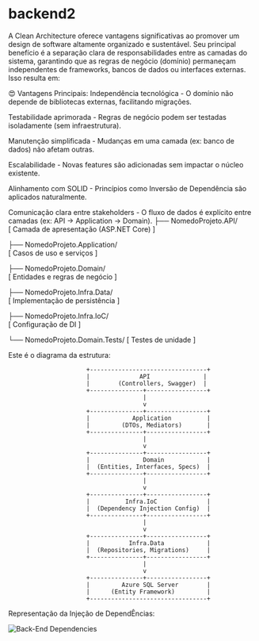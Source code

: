 # backend2

A Clean Architecture oferece vantagens significativas ao promover um design de software altamente organizado e sustentável. Seu principal benefício é a separação clara de responsabilidades entre as camadas do sistema, garantindo que as regras de negócio (domínio) permaneçam independentes de frameworks, bancos de dados ou interfaces externas. Isso resulta em:

😍 Vantagens Principais:
Independência tecnológica - O domínio não depende de bibliotecas externas, facilitando migrações.

Testabilidade aprimorada - Regras de negócio podem ser testadas isoladamente (sem infraestrutura).

Manutenção simplificada - Mudanças em uma camada (ex: banco de dados) não afetam outras.

Escalabilidade - Novas features são adicionadas sem impactar o núcleo existente.

Alinhamento com SOLID - Princípios como Inversão de Dependência são aplicados naturalmente.

Comunicação clara entre stakeholders - O fluxo de dados é explícito entre camadas (ex: API → Application → Domain).
├── NomedoProjeto.API/          
[ Camada de apresentação (ASP.NET Core) ]

├── NomedoProjeto.Application/  
[ Casos de uso e serviços ]

├── NomedoProjeto.Domain/       
[ Entidades e regras de negócio ]

├── NomedoProjeto.Infra.Data/   
[ Implementação de persistência ]

├── NomedoProjeto.Infra.IoC/    
[ Configuração de DI ]

└── NomedoProjeto.Domain.Tests/ 
[ Testes de unidade ]

Este é o diagrama da estrutura:

                          +---------------------------------+
                          |              API               |
                          |        (Controllers, Swagger)  |
                          +---------------+-----------------+
                                          |
                                          v
                          +---------------+-----------------+
                          |            Application          |
                          |         (DTOs, Mediators)       |
                          +---------------+-----------------+
                                          |
                                          v
                          +---------------+-----------------+
                          |               Domain            |
                          |  (Entities, Interfaces, Specs)  |
                          +---------------+-----------------+
                                          |
                                          v
                          +---------------+-----------------+
                          |          Infra.IoC              |
                          |  (Dependency Injection Config)  |
                          +---------------+-----------------+
                                          |
                                          v
                          +---------------+-----------------+
                          |           Infra.Data            |
                          |  (Repositories, Migrations)     |
                          +---------------+-----------------+
                                          |
                                          v
                          +---------------+-----------------+
                          |         Azure SQL Server        |
                          |      (Entity Framework)         |
                          +---------------------------------+

Representação da Injeção de DependÊncias:


![Back-End Dependencies](https://github.com/user-attachments/assets/42618e8d-b517-4a50-b0bb-3868cbb601c2)


